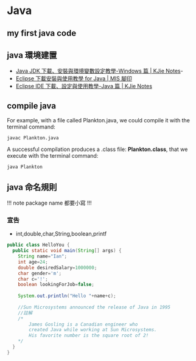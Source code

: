 # Java
## my first java code
## java 環境建置
- [Java JDK 下載、安裝與環境變數設定教學-Windows 篇 \| KJie Notes](https://www.kjnotes.com/devtools/35)- 
- [Eclipse 下載安裝與使用教學 for Java \| MIS 腳印](https://footmark.info/software/ide/eclipse-download-and-use-for-java/)
- [Eclipse IDE 下載、設定與使用教學-Java 篇 \| KJie Notes](https://www.kjnotes.com/devtools/80)

## compile java
For example, with a file called Plankton.java, we could compile it with the terminal command:
```
javac Plankton.java
```
A successful compilation produces a .class file: **Plankton.class**, that we execute with the terminal command:
```
java Plankton
```

## java 命名規則

!!! note
package name 都要小寫
!!!

### 宣告
- int,double,char,String,boolean,printf
```java
public class HelloYou {
  public static void main(String[] args) {
    String name="Ian";
    int age=24;
    double desiredSalary=1000000;
    char gender='m';
    char c='!';
    boolean lookingForJob=false;
    
    System.out.println("Hello "+name+c);
    
    //Sun Microsystems announced the release of Java in 1995
    //註解
    /*
		James Gosling is a Canadian engineer who 
		created Java while working at Sun Microsystems. 
		His favorite number is the square root of 2!
    */
  }
}
```